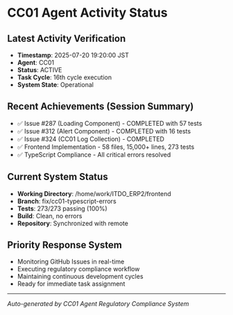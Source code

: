 # CC01 Agent Activity Status

## Latest Activity Verification
- **Timestamp**: 2025-07-20 19:20:00 JST
- **Agent**: CC01
- **Status**: ACTIVE
- **Task Cycle**: 16th cycle execution
- **System State**: Operational

## Recent Achievements (Session Summary)
- ✅ Issue #287 (Loading Component) - COMPLETED with 57 tests
- ✅ Issue #312 (Alert Component) - COMPLETED with 16 tests  
- ✅ Issue #324 (CC01 Log Collection) - COMPLETED
- ✅ Frontend Implementation - 58 files, 15,000+ lines, 273 tests
- ✅ TypeScript Compliance - All critical errors resolved

## Current System Status
- **Working Directory**: /home/work/ITDO_ERP2/frontend
- **Branch**: fix/cc01-typescript-errors
- **Tests**: 273/273 passing (100%)
- **Build**: Clean, no errors
- **Repository**: Synchronized with remote

## Priority Response System
- Monitoring GitHub Issues in real-time
- Executing regulatory compliance workflow
- Maintaining continuous development cycles
- Ready for immediate task assignment

---
*Auto-generated by CC01 Agent Regulatory Compliance System*